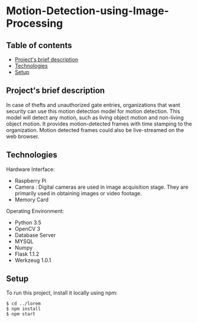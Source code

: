 # Motion-Detection-using-Image-Processing
## Table of contents
* [Project's brief description](#project's-brief-description)
* [Technologies](#technologies)
* [Setup](#setup)

## Project's brief description
In case of thefts and unauthorized gate entries, organizations that want security can use this motion detection model for motion detection. This model will detect any motion, such as living object motion and non-living object motion. It provides motion-detected frames with time stamping to the organization. Motion detected frames could also be live-streamed on the web browser.
	
## Technologies
Hardware Interface:
* Raspberry Pi
* Camera : Digital cameras are used in image acquisition stage. They are primarily used in obtaining images or video footage.
* Memory Card

Operating Environment:
* Python 3.5
* OpenCV 3
* Database Server
* MYSQL
* Numpy 
* Flask 1.1.2
* Werkzeug 1.0.1
	
## Setup
To run this project, install it locally using npm:

```
$ cd ../lorem
$ npm install
$ npm start
```

